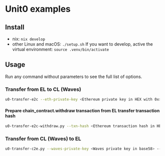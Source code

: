 # Unit0 examples

## Install

- nix: `nix develop`
- other Linux and macOS: `./setup.sh`
  If you want to develop, active the virtual environment: `source .venv/bin/activate`

## Usage

Run any command without parameters to see the full list of options.

### Transfer from EL to CL (Waves)

```bash
u0-transfer-e2c --eth-private-key <Ethereum private key in HEX with 0x> --waves-private-key <Waves private key in base58> 
```

#### Prepare chain_contract.withdraw transaction from EL transfer transaction hash

```bash
u0-transfer-e2c-withdraw.py --txn-hash <Ethereum transaction hash in HEX> --waves-private-key <Waves private key in base58> 
```

### Transfer from CL (Waves) to EL

```bash
u0-transfer-c2e.py --waves-private-key <Waves private key in base58> --eth-private-key <Ethereum private key in HEX with 0x>
```

